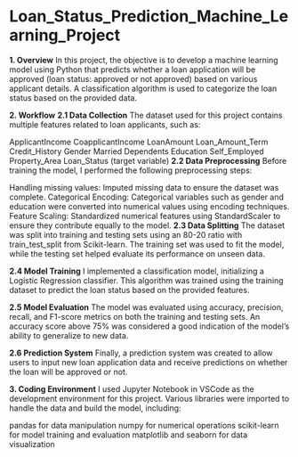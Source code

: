 # Loan_Status_Prediction_Machine_Learning_Project
**1. Overview**
In this project, the objective is to develop a machine learning model using Python that predicts whether a loan application will be approved (loan status: approved or not approved) based on various applicant details. A classification algorithm is used to categorize the loan status based on the provided data.

**2. Workflow**
**2.1 Data Collection**
The dataset used for this project contains multiple features related to loan applicants, such as:

ApplicantIncome
CoapplicantIncome
LoanAmount
Loan_Amount_Term
Credit_History
Gender
Married
Dependents
Education
Self_Employed
Property_Area
Loan_Status (target variable)
**2.2 Data Preprocessing**
Before training the model, I performed the following preprocessing steps:

Handling missing values: Imputed missing data to ensure the dataset was complete.
Categorical Encoding: Categorical variables such as gender and education were converted into numerical values using encoding techniques.
Feature Scaling: Standardized numerical features using StandardScaler to ensure they contribute equally to the model.
**2.3 Data Splitting**
The dataset was split into training and testing sets using an 80-20 ratio with train_test_split from Scikit-learn. The training set was used to fit the model, while the testing set helped evaluate its performance on unseen data.

**2.4 Model Training**
I implemented a classification model, initializing a Logistic Regression classifier. This algorithm was trained using the training dataset to predict the loan status based on the provided features.

**2.5 Model Evaluation**
The model was evaluated using accuracy, precision, recall, and F1-score metrics on both the training and testing sets. An accuracy score above 75% was considered a good indication of the model’s ability to generalize to new data.

**2.6 Prediction System**
Finally, a prediction system was created to allow users to input new loan application data and receive predictions on whether the loan will be approved or not.

**3. Coding Environment**
I used Jupyter Notebook in VSCode as the development environment for this project. Various libraries were imported to handle the data and build the model, including:

pandas for data manipulation
numpy for numerical operations
scikit-learn for model training and evaluation
matplotlib and seaborn for data visualization
